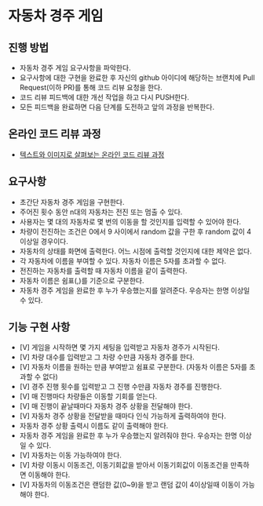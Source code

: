 # 자동차 경주 게임
## 진행 방법
* 자동차 경주 게임 요구사항을 파악한다.
* 요구사항에 대한 구현을 완료한 후 자신의 github 아이디에 해당하는 브랜치에 Pull Request(이하 PR)를 통해 코드 리뷰 요청을 한다.
* 코드 리뷰 피드백에 대한 개선 작업을 하고 다시 PUSH한다.
* 모든 피드백을 완료하면 다음 단계를 도전하고 앞의 과정을 반복한다.

## 온라인 코드 리뷰 과정
* [텍스트와 이미지로 살펴보는 온라인 코드 리뷰 과정](https://github.com/next-step/nextstep-docs/tree/master/codereview)

## 요구사항
- 초간단 자동차 경주 게임을 구현한다.
- 주어진 횟수 동안 n대의 자동차는 전진 또는 멈출 수 있다.
- 사용자는 몇 대의 자동차로 몇 번의 이동을 할 것인지를 입력할 수 있어야 한다. 
- 차량이 전진하는 조건은 0에서 9 사이에서 random 값을 구한 후 random 값이 4이상일 경우이다.
- 자동차의 상태를 화면에 출력한다. 어느 시점에 출력할 것인지에 대한 제약은 없다.
- 각 자동차에 이름을 부여할 수 있다. 자동차 이름은 5자를 초과할 수 없다.
- 전진하는 자동차를 출력할 때 자동차 이름을 같이 출력한다.
- 자동차 이름은 쉼표(,)를 기준으로 구분한다.
- 자동차 경주 게임을 완료한 후 누가 우승했는지를 알려준다. 우승자는 한명 이상일 수 있다.

## 기능 구현 사항
- [V] 게임을 시작하면 몇 가지 세팅을 입력받고 자동차 경주가 시작된다.
- [V] 차량 대수를 입력받고 그 차량 수만큼 자동차 경주를 한다.
- [V] 자동차 이름을 원하는 만큼 부여받고 쉼표로 구분한다. (자동차 이름은 5자를 초과할 수 없다)
- [V] 경주 진행 횟수를 입력받고 그 진행 수만큼 자동차 경주를 진행한다.
- [V] 매 진행마다 차량들은 이동할 기회를 얻는다.
- [V] 매 진행이 끝날때마다 자동차 경주 상황을 전달해야 한다.
- [V] 자동차 경주 상황을 전달받을 때마다 인식 가능하게 출력하여야 한다.
- 자동차 경주 상황 출력시 이름도 같이 출력해야 한다.
- 자동차 경주 게임을 완료한 후 누가 우승했는지 알려줘야 한다. 우승자는 한명 이상일 수 있다.
- [V] 자동차는 이동 가능하여야 한다.
- [V] 차량 이동시 이동조건, 이동기회값을 받아서 이동기회값이 이동조건을 만족하면 이동해야 한다.
- [V] 자동차의 이동조건은 랜덤한 값(0~9)을 받고 랜덤 값이 4이상일때 이동이 가능해야 한다.